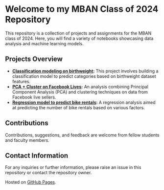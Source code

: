 <html>
<body>
<h1>Welcome to my MBAN Class of 2024 Repository</h1>
<p>This repository is a collection of projects and assignments for the MBAN class of 2024. Here, you will find a variety of notebooks showcasing data analysis and machine learning models.</p>

<h2>Projects Overview</h2>
<ul>
  <li><strong><a href="https://github.com/fequinta/fequinta.github.io/blob/main/Classification%20modeling%20on%20birthweight.ipynb">Classification modeling on birthweight</a>:</strong> This project involves building a classification model to predict categories based on birthweight dataset features.</li>
  <li><strong><a href="https://github.com/fequinta/fequinta.github.io/blob/main/PCA%20%2B%20Cluseter%20on%20Facebook%20Lives.ipynb">PCA + Cluster on Facebook Lives</a>:</strong> An analysis combining Principal Component Analysis (PCA) and clustering techniques on data from Facebook live sellers.</li>
  <li><strong><a href="https://github.com/fequinta/fequinta.github.io/blob/main/Regression%20model%20to%20predict%20bike%20rentals.ipynb">Regression model to predict bike rentals</a>:</strong> A regression analysis aimed at predicting the number of bike rentals based on various factors.</li>
</ul>

<h2>Contributions</h2>
<p>Contributions, suggestions, and feedback are welcome from fellow students and faculty members.</p>

<h2>Contact Information</h2>
<p>For any inquiries or further information, please raise an issue in this repository or contact the repository owner.</p>

<footer>
  <p>Hosted on <a href="https://github.com/fequinta">GitHub Pages</a>.</p>
</footer>
</body>
</html>
